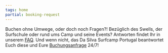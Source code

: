 ```yaml
---
tags: home
partial: booking-request
---
```


Buchen ohne Umwege, oder doch noch Fragen?! Bezüglich des Swells, der Surfschule oder rund ums Camp und seine Events? Antworten findet Ihr in unserem [FAQ]({{links.de.faq.path}}). Und wenn nicht, das Da Silva Surfcamp Portugal beantwortet Euch diese und Eure [Buchungsanfrage]({{links.de.bookingRequest.path}}) 24/7!
